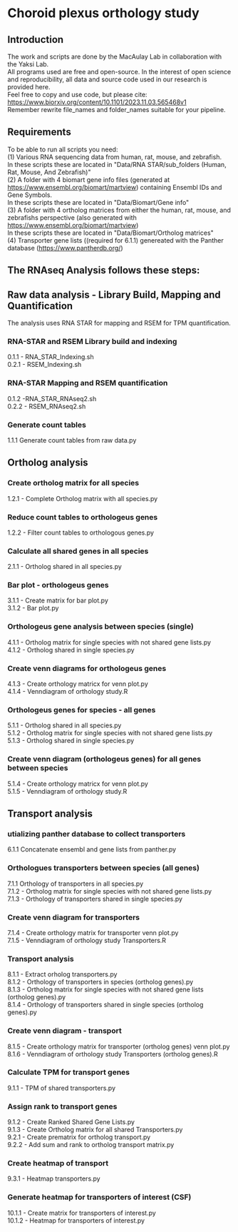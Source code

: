 # Choroid plexus orthology study

## Introduction
The work and scripts are done by the MacAulay Lab in collaboration with the Yaksi Lab. \
All programs used are free and open-source. In the interest of open science and reproducibility, all data and source code used in our research is provided here. \
Feel free to copy and use code, but please cite: \
https://www.biorxiv.org/content/10.1101/2023.11.03.565468v1 \
Remember rewrite file_names and folder_names suitable for your pipeline. 
## Requirements ##
To be able to run all scripts you need:\
(1) Various RNA sequencing data from human, rat, mouse, and zebrafish.\
In these scripts these are located in "Data/RNA STAR/sub_folders (Human, Rat, Mouse, And Zebrafish)"\
(2) A folder with 4 biomart gene info files (generated at https://www.ensembl.org/biomart/martview) containing Ensembl IDs and Gene Symbols.\
In these scripts these are located in "Data/Biomart/Gene info"\
(3) A folder with 4 ortholog matrices from either the human, rat, mouse, and zebrafishs perspective (also generated with https://www.ensembl.org/biomart/martview) \
In these scripts these are located in "Data/Biomart/Ortholog matrices" \
(4) Transporter gene lists ((required for 6.1.1) genereated with the Panther database (https://www.pantherdb.org/)

## The RNAseq Analysis follows these steps:
## Raw data analysis - Library Build, Mapping and Quantification ##
The analysis uses RNA STAR for mapping and RSEM for TPM quantification.
### RNA-STAR and RSEM Library build and indexing ###

0.1.1 - RNA_STAR_Indexing.sh \
0.2.1 - RSEM_Indexing.sh

### RNA-STAR Mapping and RSEM quantification ###

0.1.2 -RNA_STAR_RNAseq2.sh \
0.2.2 - RSEM_RNAseq2.sh

### Generate count tables ###
1.1.1 Generate count tables from raw data.py

## Ortholog analysis ##
### Create ortholog matrix for all species ###
1.2.1 - Complete Ortholog matrix with all species.py

### Reduce count tables to orthologeus genes ###
1.2.2 - Filter count tables to orthologous genes.py

### Calculate all shared genes in all species ###
2.1.1 - Ortholog shared in all species.py

### Bar plot - orthologeus genes ###
3.1.1 - Create matrix for bar plot.py \
3.1.2 - Bar plot.py

### Orthologeus gene analysis between species (single) ##
4.1.1 - Ortholog matrix for single species with not shared gene lists.py \
4.1.2 - Ortholog shared in single species.py
### Create venn diagrams for orthologeus genes ##
4.1.3 - Create orthology matricx for venn plot.py \
4.1.4 - Venndiagram of orthology study.R

### Orthologeus genes for species - all genes ###
5.1.1 - Ortholog shared in all species.py \
5.1.2 - Ortholog matrix for single species with not shared gene lists.py \
5.1.3 - Ortholog shared in single species.py

### Create venn diagram (orthologeus genes) for all genes between species ###
5.1.4 - Create orthology matricx for venn plot.py \
5.1.5 - Venndiagram of orthology study.R

## Transport analysis ##
### utializing panther database to collect transporters ###
6.1.1 Concatenate ensembl and gene lists from panther.py

### Orthologues transporters between species (all genes) ###
7.1.1 Orthology of transporters in all species.py \
7.1.2 - Ortholog matrix for single species with not shared gene lists.py \
7.1.3 - Orthology of transporters shared in single species.py

### Create venn diagram for transporters ###
7.1.4 - Create orthology matrix for transporter venn plot.py \
7.1.5 - Venndiagram of orthology study Transporters.R

### Transport analysis ###
8.1.1 - Extract orholog transporters.py \
8.1.2 - Orthology of transporters in species (ortholog genes).py \
8.1.3 - Ortholog matrix for single species with not shared gene lists (ortholog genes).py \
8.1.4 - Orthology of transporters shared in single species (ortholog genes).py

### Create venn diagram - transport ###
8.1.5 - Create orthology matrix for transporter (ortholog genes) venn plot.py \
8.1.6 - Venndiagram of orthology study Transporters (ortholog genes).R

### Calculate TPM for transport genes ##
9.1.1 - TPM of shared transporters.py

### Assign rank to transport genes ##
9.1.2 - Create Ranked Shared Gene Lists.py \
9.1.3 - Create Ortholog matrix for all shared Transporters.py \
9.2.1 - Create prematrix for ortholog transport.py \
9.2.2 - Add sum and rank to ortholog transport matrix.py

### Create heatmap of transport ###
9.3.1 - Heatmap transporters.py

### Generate heatmap for transporters of interest (CSF) ###
10.1.1 - Create matrix for transporters of interest.py \
10.1.2 - Heatmap for transporters of interest.py
